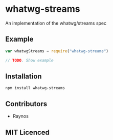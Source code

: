 # whatwg-streams

<!--
    [![build status][1]][2]
    [![NPM version][3]][4]
    [![Coverage Status][5]][6]
    [![gemnasium Dependency Status][7]][8]
    [![Davis Dependency status][9]][10]
-->

<!-- [![browser support][11]][12] -->

An implementation of the whatwg/streams spec

## Example

```js
var whatwgStreams = require("whatwg-streams")

// TODO. Show example
```

## Installation

`npm install whatwg-streams`

## Contributors

 - Raynos

## MIT Licenced

  [1]: https://secure.travis-ci.org/Raynos/whatwg-streams.png
  [2]: https://travis-ci.org/Raynos/whatwg-streams
  [3]: https://badge.fury.io/js/whatwg-streams.png
  [4]: https://badge.fury.io/js/whatwg-streams
  [5]: https://coveralls.io/repos/Raynos/whatwg-streams/badge.png
  [6]: https://coveralls.io/r/Raynos/whatwg-streams
  [7]: https://gemnasium.com/Raynos/whatwg-streams.png
  [8]: https://gemnasium.com/Raynos/whatwg-streams
  [9]: https://david-dm.org/Raynos/whatwg-streams.png
  [10]: https://david-dm.org/Raynos/whatwg-streams
  [11]: https://ci.testling.com/Raynos/whatwg-streams.png
  [12]: https://ci.testling.com/Raynos/whatwg-streams
